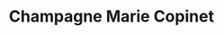 ---
title: "Champagne Marie Copinet"
url: /villenauxe-la-grande/champagne-marie-copinet/
shop: vin
---